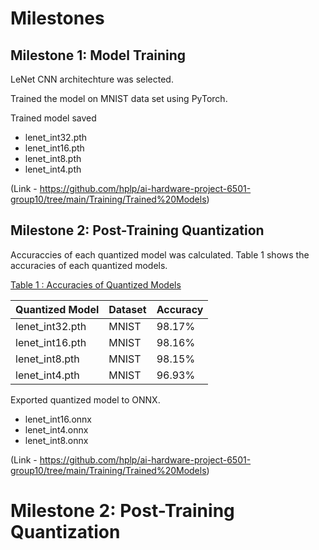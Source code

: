 # Milestones 

## Milestone 1: Model Training

LeNet CNN architechture was selected.

Trained the model on MNIST data set using PyTorch.

Trained model saved

  - lenet_int32.pth
  - lenet_int16.pth
  - lenet_int8.pth
  - lenet_int4.pth
    
(Link - https://github.com/hplp/ai-hardware-project-6501-group10/tree/main/Training/Trained%20Models)

## Milestone 2: Post-Training Quantization

Accuraccies of each quantized model was calculated. Table 1 shows the accuracies of each quantized models.

<u>Table 1 : Accuracies of Quantized Models</u>

| Quantized Model| Dataset | Accuracy |
|-----------------|-----------------|-----------------|
|   lenet_int32.pth   | MNIST    | 98.17%    |
|   lenet_int16.pth   | MNIST    | 98.16%    |
|   lenet_int8.pth   | MNIST    | 98.15%    |
|   lenet_int4.pth   | MNIST    | 96.93%    |

Exported quantized model to ONNX.

- lenet_int16.onnx
- lenet_int4.onnx
- lenet_int8.onnx

(Link - https://github.com/hplp/ai-hardware-project-6501-group10/tree/main/Training/Trained%20Models)

# Milestone 2: Post-Training Quantization


